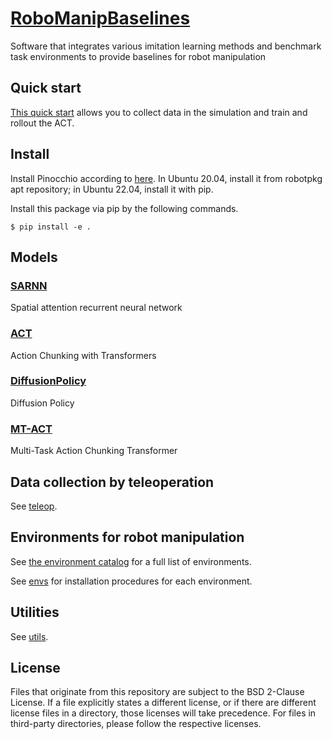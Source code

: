 # [RoboManipBaselines](https://github.com/isri-aist/RoboManipBaselines)
Software that integrates various imitation learning methods and benchmark task environments to provide baselines for robot manipulation

## Quick start
[This quick start](./doc/quick_start.md) allows you to collect data in the simulation and train and rollout the ACT.

## Install
Install Pinocchio according to [here](https://stack-of-tasks.github.io/pinocchio/download.html#Install_4).
In Ubuntu 20.04, install it from robotpkg apt repository; in Ubuntu 22.04, install it with pip.

Install this package via pip by the following commands.
```console
$ pip install -e .
```

## Models
### [SARNN](./multimodal_robot_model/sarnn)
Spatial attention recurrent neural network

### [ACT](./multimodal_robot_model/act)
Action Chunking with Transformers

### [DiffusionPolicy](./multimodal_robot_model/diffusion_policy)
Diffusion Policy

### [MT-ACT](./multimodal_robot_model/mt_act)
Multi-Task Action Chunking Transformer

## Data collection by teleoperation
See [teleop](./multimodal_robot_model/teleop).

## Environments for robot manipulation
See [the environment catalog](doc/environment_catalog.md) for a full list of environments.

See [envs](./multimodal_robot_model/envs) for installation procedures for each environment.

## Utilities
See [utils](./multimodal_robot_model/utils).

## License
Files that originate from this repository are subject to the BSD 2-Clause License. If a file explicitly states a different license, or if there are different license files in a directory, those licenses will take precedence. For files in third-party directories, please follow the respective licenses.
